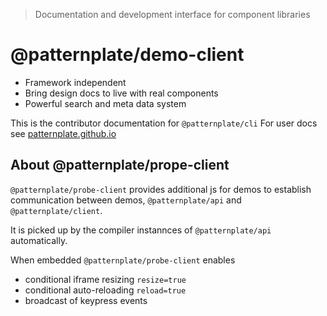 > Documentation and development interface for component libraries

# @patternplate/demo-client

* Framework independent
* Bring design docs to live with real components
* Powerful search and meta data system

This is the contributor documentation for `@patternplate/cli`
For user docs see [patternplate.github.io](https://patternplate.github.io)

## About @patternplate/prope-client

`@patternplate/probe-client` provides additional js for demos to 
establish communication between demos, `@patternplate/api` and `@patternplate/client`.

It is picked up by the compiler instannces of `@patternplate/api` automatically.

When embedded `@patternplate/probe-client` enables 

* conditional iframe resizing `resize=true`
* conditional auto-reloading `reload=true`
* broadcast of keypress events

